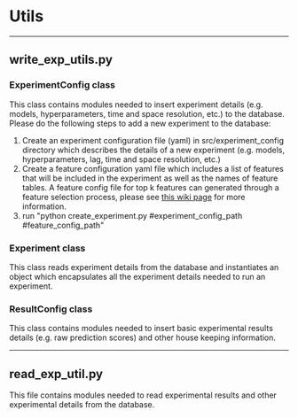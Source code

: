 # Utils
----
## write\_exp\_utils.py

### ExperimentConfig class
This class contains modules needed to insert experiment details (e.g. models, hyperparameters, time and space resolution, etc.) to the database. Please do the following steps to add a new experiment to the database:

1. Create an experiment configuration file (yaml) in src/experiment_config directory which describes the details of a new experiment (e.g. models, hyperparameters, lag, time and space resolution, etc.)
2. Create a feature configuration yaml file which includes a list of features that will be included in the experiment as well as the names of feature tables.  A feature config file for top k features can generated through a feature selection process, please see [this wiki page](https://github.com/dssg/rws_accident_prediction/wiki/Feature-Selection) for more information.
3. run "python create_experiment.py #experiment\_config\_path #feature\_config\_path"


### Experiment class
This class  reads experiment details from the database and instantiates an  object which encapsulates  all the experiment details needed to run an experiment.  

### ResultConfig class
This class contains modules needed to insert basic experimental results details (e.g. raw prediction scores) and other house keeping information.
    

----
## read\_exp\_util.py
This file contains modules needed to read experimental results and other experimental details from the database.



